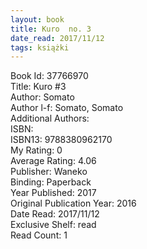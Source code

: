 ```yaml
---
layout: book
title: Kuro  no. 3
date_read: 2017/11/12
tags: książki
---
```


Book Id: 37766970<br />
Title: Kuro #3<br />
Author: Somato<br />
Author l-f: Somato, Somato<br />
Additional Authors: <br />
ISBN: <br />
ISBN13: 9788380962170<br />
My Rating: 0<br />
Average Rating: 4.06<br />
Publisher: Waneko<br />
Binding: Paperback<br />
Year Published: 2017<br />
Original Publication Year: 2016<br />
Date Read: 2017/11/12<br />
Exclusive Shelf: read<br />
Read Count: 1<br />


